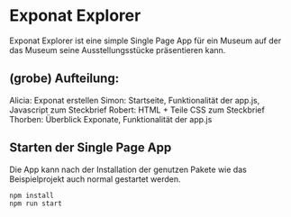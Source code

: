 # Exponat Explorer

Exponat Explorer ist eine simple Single Page App für ein Museum auf
der das Museum seine Ausstellungsstücke präsentieren kann.

## (grobe) Aufteilung:

Alicia: Exponat erstellen
Simon: Startseite, Funktionalität der app.js, Javascript zum Steckbrief
Robert: HTML + Teile CSS zum Steckbrief
Thorben: Überblick Exponate, Funktionalität der app.js

## Starten der Single Page App

Die App kann nach der Installation der genutzen Pakete wie das Beispielprojekt
auch normal gestartet werden.

```
npm install
npm run start
```
